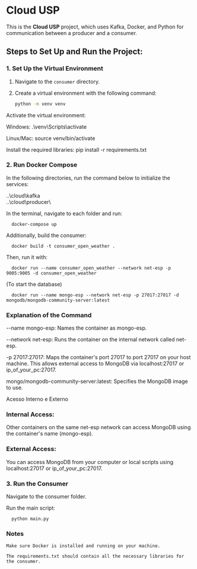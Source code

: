 # Cloud USP

This is the **Cloud USP** project, which uses Kafka, Docker, and Python for communication between a producer and a consumer.

## Steps to Set Up and Run the Project:

### 1. Set Up the Virtual Environment
1. Navigate to the `consumer` directory.
2. Create a virtual environment with the following command:

   ```bash
   python -m venv venv


Activate the virtual environment:

Windows:
   .\venv\Scripts\activate

Linux/Mac:
    source venv/bin/activate 

Install the required libraries:
     pip install -r requirements.txt

### 2. Run Docker Compose
In the following directories, run the command below to initialize the services:

..\cloud\kafka\
..\cloud\producer\

In the terminal, navigate to each folder and run:

      docker-compose up

Additionally, build the consumer:

      docker build -t consumer_open_weather .

Then, run it with:
      
      docker run --name consumer_open_weather --network net-esp -p 9005:9005 -d consumer_open_weather


(To start the database)

      docker run --name mongo-esp --network net-esp -p 27017:27017 -d mongodb/mongodb-community-server:latest

### Explanation of the Command
--name mongo-esp: Names the container as mongo-esp.

--network net-esp: Runs the container on the internal network called net-esp.

-p 27017:27017: Maps the container's port 27017 to port 27017 on your host machine. This allows external access to MongoDB via localhost:27017 or ip_of_your_pc:27017.

mongo/mongodb-community-server:latest: Specifies the MongoDB image to use.

Acesso Interno e Externo

### Internal Access:

Other containers on the same net-esp network can access MongoDB using the container's name (mongo-esp).

### External Access:

You can access MongoDB from your computer or local scripts using localhost:27017 or ip_of_your_pc:27017.

### 3. Run the Consumer

Navigate to the consumer folder.

Run the main script:

      python main.py

### Notes

    Make sure Docker is installed and running on your machine.

    The requirements.txt should contain all the necessary libraries for the consumer.
